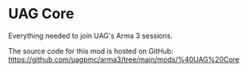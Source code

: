 # UAG Core

Everything needed to join UAG's Arma 3 sessions.

The source code for this mod is hosted on GitHub: https://github.com/uagpmc/arma3/tree/main/mods/%40UAG%20Core
